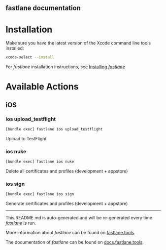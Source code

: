 fastlane documentation
----

# Installation

Make sure you have the latest version of the Xcode command line tools installed:

```sh
xcode-select --install
```

For _fastlane_ installation instructions, see [Installing _fastlane_](https://docs.fastlane.tools/#installing-fastlane)

# Available Actions

## iOS

### ios upload_testflight

```sh
[bundle exec] fastlane ios upload_testflight
```

Upload to TestFlight

### ios nuke

```sh
[bundle exec] fastlane ios nuke
```

Delete all certificates and profiles (development + appstore)

### ios sign

```sh
[bundle exec] fastlane ios sign
```

Generate certificates and profiles (development + appstore)

----

This README.md is auto-generated and will be re-generated every time [_fastlane_](https://fastlane.tools) is run.

More information about _fastlane_ can be found on [fastlane.tools](https://fastlane.tools).

The documentation of _fastlane_ can be found on [docs.fastlane.tools](https://docs.fastlane.tools).
